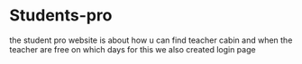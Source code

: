 # Students-pro
the student pro website is about how u can find teacher cabin and when the teacher are free on which days 
for this we also created login page
